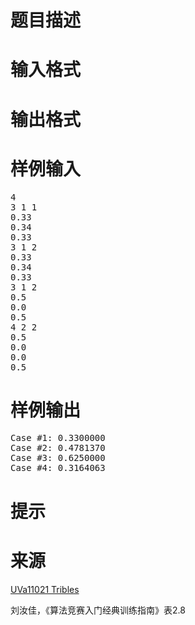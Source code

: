 

# 题目描述



# 输入格式



# 输出格式



# 样例输入


<pre>4
3 1 1
0.33
0.34
0.33
3 1 2
0.33
0.34
0.33
3 1 2
0.5
0.0
0.5
4 2 2
0.5
0.0
0.0
0.5
</pre>

# 样例输出


<pre>Case #1: 0.3300000
Case #2: 0.4781370
Case #3: 0.6250000
Case #4: 0.3164063
</pre>

# 提示



# 来源


<p>
<a href="http://uva.onlinejudge.org/index.php?option=com_onlinejudge&amp;Itemid=8&amp;category=481&amp;page=show_problem&amp;problem=1962" target="_blank">UVa11021 Tribles</a> 
</p>
<p>
刘汝佳，《算法竞赛入门经典训练指南》表2.8
</p>
